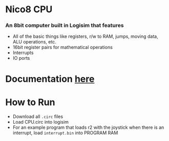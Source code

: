 # Nico8 CPU
### An 8bit computer built in Logisim that features
* All of the basic things like registers, r/w to RAM, jumps, moving data, ALU operations, etc.
* 16bit register pairs for mathematical operations
* Interrupts
* IO ports

# Documentation [here](https://docs.google.com/document/d/1zHQLODf5kYBa-Lo_Y2UcSC72ngJ54vJQ80xLCT8P8R8/edit?usp=sharing)

# How to Run
* Download all `.circ` files
* Load CPU.circ into logisim
* For an example program that loads r2 with the joystick when there is an interrupt, load `interrupt.bin` into PROGRAM RAM
